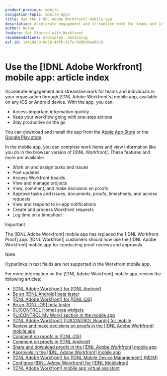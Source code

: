 ```yaml
---
product-previous: mobile
navigation-topic: mobile-apps
title: Use the [!DNL Adobe Workfront] mobile app
description: Accelerate engagement and streamline work for teams and individuals in your organization through [!DNL Adobe Workfront's] mobile app, available on any iOS or Android device. 
author: Nolan
feature: Get Started with Workfront
recommendations: noDisplay, noCatalog
exl-id: 10419dc8-8e7b-40fb-91fe-0ddbd0a493c9
---
```

# Use the [!DNL Adobe Workfront] mobile app: article index

<!-- Audited: 2/2024 -->

Accelerate engagement and streamline work for teams and individuals in your organization through [!DNL Adobe Workfront's] mobile app, available on any iOS or Android device. With the app, you can:

* Access important information quickly
* Keep your workflow going with one-step actions
* Stay productive on the go

You can download and install the app from the [Apple App Store](https://apps.apple.com/us/app/adobe-workfront/id1033282981) or the [Google Play store](https://play.google.com/store/apps/details?id=com.workfront.android.aware).

In the mobile app, you can complete work items and view information like you do in the browser version of [!DNL Workfront]. These features and more are available:

* Work on and assign tasks and issues
* Post updates
* Access Workfront boards
* View and manage projects
* View, comment, and make decisions on proofs
* Approve tasks and issues, documents, proofs, timesheets, and access requests
* View and respond to in-app notifications
* Create and process Workfront requests
* Log time on a timesheet

>[!IMPORTANT]
>
>The [!DNL Adobe Workfront] mobile app has replaced the [!DNL Workfront Proof] app. [!DNL Workfront] customers should now use the [!DNL Adobe Workfront] mobile app for conducting proof reviews and approvals.

>[!NOTE]
>
>Hyperlinks in text fields are not supported in the Workfront mobile app.

For more information on the [!DNL Adobe Workfront] mobile app, review the following articles:

* [[!DNL Adobe Workfront] for [!DNL Android]](../../../workfront-basics/mobile-apps/using-the-workfront-mobile-app/workfront-for-android.md)
* [Be an [!DNL Android] beta tester](../../../workfront-basics/mobile-apps/using-the-workfront-mobile-app/android-beta-tester.md)
* [[!DNL Adobe Workfront] for [!DNL iOS]](../../../workfront-basics/mobile-apps/using-the-workfront-mobile-app/workfront-for-ios.md)
* [Be an [!DNL iOS] beta tester](../../../workfront-basics/mobile-apps/using-the-workfront-mobile-app/ios-beta-tester.md)
* [[!UICONTROL Home] area widgets](../../../workfront-basics/mobile-apps/using-the-workfront-mobile-app/home-area-widgets-mobile.md)
* [[!UICONTROL My Work] section in the mobile app](../../../workfront-basics/mobile-apps/using-the-workfront-mobile-app/my-work-section-mobile.md)
* [[!DNL Adobe Workfront] [!UICONTROL Boards] for mobile](/help/quicksilver/workfront-basics/mobile-apps/using-the-workfront-mobile-app/mobile-boards.md)
* [Review and make decisions on proofs in the [!DNL Adobe Workfront] mobile app](../../../workfront-basics/mobile-apps/using-the-workfront-mobile-app/work-with-proofs-in-mobile-app.md)
* [Comment on proofs in [!DNL iOS]](../../../workfront-basics/mobile-apps/using-the-workfront-mobile-app/comment-on-proofs-ios.md)
* [Comment on proofs in [!DNL Android]](../../../workfront-basics/mobile-apps/using-the-workfront-mobile-app/comment-on-proofs-android.md)
* [Share and download proofs in the [!DNL Adobe Workfront] mobile app](../../../workfront-basics/mobile-apps/using-the-workfront-mobile-app/share-proofs-mobile.md)
* [Approvals in the [!DNL Adobe Workfront] mobile app](../../../workfront-basics/mobile-apps/using-the-workfront-mobile-app/approvals-in-mobile-app.md)
* [[!DNL Adobe Workfront] for [!DNL Mobile Device Management] (MDM)](../../../workfront-basics/mobile-apps/using-the-workfront-mobile-app/wf-mdm.md)
* [Configure [!DNL Adobe Workfront] for [!DNL MobileIron]](../../../workfront-basics/mobile-apps/using-the-workfront-mobile-app/wf-mobileiron-configs.md)
* [[!DNL Adobe Workfront] mobile app virtual assistant](../../../workfront-basics/mobile-apps/using-the-workfront-mobile-app/wf-mobile-virtual-assistant.md)

